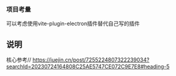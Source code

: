 ### 项目考量
可以考虑使用vite-plugin-electron插件替代自己写的插件
## 说明
核心参考// https://juejin.cn/post/7255224807322239034?searchId=20230724164808C25AE5747CE072C9E7E8#heading-5
